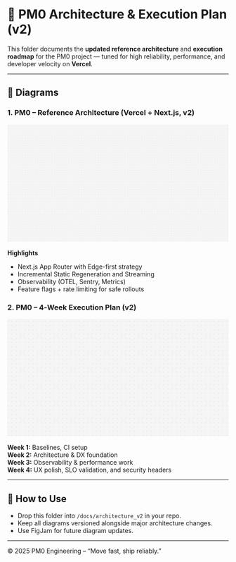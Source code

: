 # 🧠 PM0 Architecture & Execution Plan (v2)

This folder documents the **updated reference architecture** and **execution roadmap** for the PM0 project — tuned for high reliability, performance, and developer velocity on **Vercel**.

---

## 📘 Diagrams

### 1. PM0 – Reference Architecture (Vercel + Next.js, v2)
![Reference Architecture](PM0-Reference-Architecture-v2.png)

**Highlights**
- Next.js App Router with Edge-first strategy
- Incremental Static Regeneration and Streaming
- Observability (OTEL, Sentry, Metrics)
- Feature flags + rate limiting for safe rollouts

### 2. PM0 – 4‑Week Execution Plan (v2)
![Execution Plan](PM0-Execution-Plan-v2.png)

**Week 1:** Baselines, CI setup  
**Week 2:** Architecture & DX foundation  
**Week 3:** Observability & performance work  
**Week 4:** UX polish, SLO validation, and security headers

---

## 🧩 How to Use
- Drop this folder into `/docs/architecture_v2` in your repo.
- Keep all diagrams versioned alongside major architecture changes.
- Use FigJam for future diagram updates.

---

© 2025 PM0 Engineering – “Move fast, ship reliably.”
